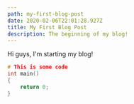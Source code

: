 ```yaml
---
path: my-first-blog-post
date: 2020-02-06T22:01:28.927Z
title: My First Blog Post
description: The beginning of my blog!
---
```

Hi guys, I'm starting my blog!

```c
# This is some code
int main()
{
    return 0;
}
```
